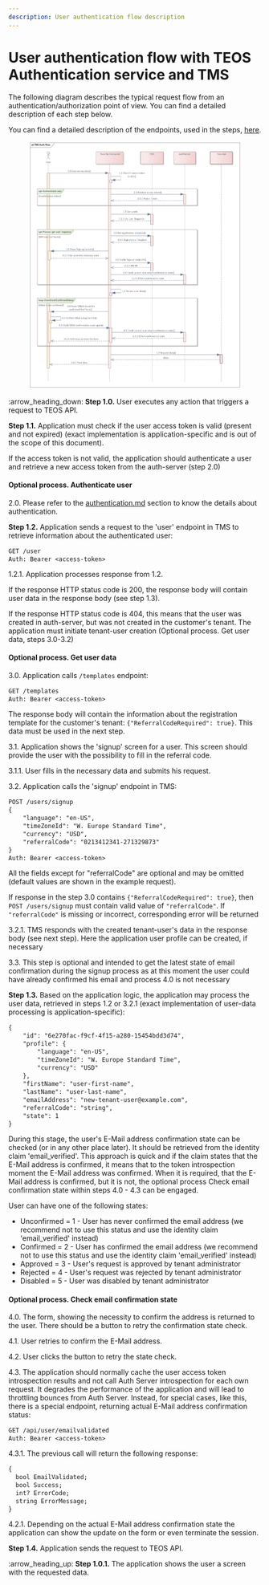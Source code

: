 ```yaml
---
description: User authentication flow description
---
```


# User authentication  flow with TEOS Authentication service and TMS

The following diagram describes the typical request flow from an authentication/authorization point of view. You can find a detailed description of each step below.

You can find a detailed description of the endpoints, used in the steps, [here](https://tms-dev3.dev.coreledger.net/swagger/index.html).

<figure><img src="../.gitbook/assets/TMS Auth Flow.png" alt=""><figcaption></figcaption></figure>

:arrow\_heading\_down: **Step 1.0.** User executes any action that triggers a request to TEOS API.

**Step 1.1.** Application must check if the user access token is valid (present and not expired) (exact implementation is application-specific and is out of the scope of this document).

If the access token is not valid, the application should authenticate a user and retrieve a new access token from the auth-server (step 2.0)

#### Optional process. Authenticate user

2.0. Please refer to the [authentication.md](../using-the-teos-api/authentication.md "mention") section to know the details about authentication.



**Step 1.2.** Application sends a request to the 'user' endpoint in TMS to retrieve information about the authenticated user:&#x20;

```
GET /user
Auth: Bearer <access-token>
```

1.2.1. Application processes response from 1.2.&#x20;

If the response HTTP status code is 200, the response body will contain user data in the response body (see step 1.3).

If the response HTTP status code is 404, this means that the user was created in auth-server, but was not created in the customer's tenant. The application must initiate tenant-user creation (Optional process. Get user data, steps 3.0-3.2)

#### Optional process. Get user data

3.0. Application calls `/templates` endpoint:&#x20;

```
GET /templates
Auth: Bearer <access-token>
```

The response body will contain the information about the registration template for the customer's tenant: `{"ReferralCodeRequired": true}`. This data must be used in the next step.

3.1. Application shows the 'signup' screen for a user. This screen should provide the user with the possibility to fill in the referral code.

3.1.1. User fills in the necessary data and submits his request.

3.2. Application calls the 'signup' endpoint in TMS:&#x20;

```
POST /users/signup 
{
    "language": "en-US",
    "timeZoneId": "W. Europe Standard Time",
    "currency": "USD",
    "referralCode": "0213412341-271329873"
} 
Auth: Bearer <access-token> 
```

All the fields except for "referralCode" are optional and may be omitted (default values are shown in the example request).

If response in the step 3.0 contains `{"ReferralCodeRequired": true}`, then `POST /users/signup` must contain valid value of `"referralCode"`. If `"referralCode"` is missing or incorrect, corresponding error will be returned

3.2.1. TMS responds with the created tenant-user's data in the response body (see next step). Here the application user profile can be created, if necessary

3.3. This step is optional and intended to get the latest state of email confirmation during the signup process as at this moment the user could have already confirmed his email and process 4.0 is not necessary



**Step 1.3.** Based on the application logic, the application may process the user data, retrieved in steps 1.2 or 3.2.1 (exact implementation of user-data processing is application-specific):&#x20;

```
{
    "id": "6e270fac-f9cf-4f15-a280-15454bdd3d74",
    "profile": {
        "language": "en-US",
        "timeZoneId": "W. Europe Standard Time",
        "currency": "USD"
    },
    "firstName": "user-first-name",
    "lastName": "user-last-name",
    "emailAddress": "new-tenant-user@example.com",
    "referralCode": "string",
    "state": 1
}
```

During this stage, the user's E-Mail address confirmation state can be checked (or in any other place later). It should be retrieved from the identity claim 'email\_verified'. This approach is quick and if the claim states that the E-Mail address is confirmed, it means that to the token introspection moment the E-Mail address was confirmed. When it is required, that the E-Mail address is confirmed, but it is not, the optional process Check email confirmation state within steps 4.0 - 4.3 can be engaged.

User can have one of the following states:

* Unconfirmed = 1 - User has never confirmed the email address (we recommend not to use this status and use the identity claim 'email\_verified' instead)
* Confirmed = 2 - User has confirmed the email address (we recommend not to use this status and use the identity claim 'email\_verified' instead)
* Approved = 3 - User's request is approved by tenant administrator
* Rejected = 4 - User's request was rejected by tenant administrator
* Disabled = 5 - User was disabled by tenant administrator

#### Optional process. Check email confirmation state

4.0. The form, showing the necessity to confirm the address is returned to the user. There should be a button to retry the confirmation state check.

4.1. User retries to confirm the E-Mail address.

4.2. User clicks the button to retry the state check.

&#x20;     4.3. The application should normally cache the user access token introspection results and not call Auth Server introspection for each own request. It degrades the performance of the application and will lead to throttling bounces from Auth Server. Instead, for special cases, like this, there is a special endpoint, returning actual E-Mail address confirmation status:

```
GET /api/user/emailvalidated 
Auth: Bearer <access-token> 
```

&#x20;     4.3.1. The previous call will return the following response:

```
{
  bool EmailValidated;
  bool Success;
  int? ErrorCode;
  string ErrorMessage;
}
```

4.2.1. Depending on the actual E-Mail address confirmation state the application can show the update on the form or even terminate the session.



**Step 1.4.** Application sends the request to TEOS API.

:arrow\_heading\_up: **Step 1.0.1.** The application shows the user a screen with the requested data.
